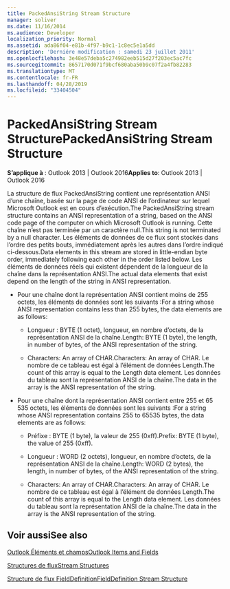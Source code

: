```yaml
---
title: PackedAnsiString Stream Structure
manager: soliver
ms.date: 11/16/2014
ms.audience: Developer
localization_priority: Normal
ms.assetid: ada86f04-e81b-4f97-b9c1-1c8ec5e1a5dd
description: 'Derniére modification : samedi 23 juillet 2011'
ms.openlocfilehash: 3e48e57deba5c274982eeb515d27f203ec5ac7fc
ms.sourcegitcommit: 8657170d071f9bcf680aba50b9c07f2a4fb82283
ms.translationtype: MT
ms.contentlocale: fr-FR
ms.lasthandoff: 04/28/2019
ms.locfileid: "33404504"
---
```

# <a name="packedansistring-stream-structure"></a><span data-ttu-id="49de9-103">PackedAnsiString Stream Structure</span><span class="sxs-lookup"><span data-stu-id="49de9-103">PackedAnsiString Stream Structure</span></span>

  
  
<span data-ttu-id="49de9-104">**S’applique à** : Outlook 2013 | Outlook 2016</span><span class="sxs-lookup"><span data-stu-id="49de9-104">**Applies to**: Outlook 2013 | Outlook 2016</span></span> 
  
<span data-ttu-id="49de9-105">La structure de flux PackedAnsiString contient une représentation ANSI d’une chaîne, basée sur la page de code ANSI de l’ordinateur sur lequel Microsoft Outlook est en cours d’exécution.</span><span class="sxs-lookup"><span data-stu-id="49de9-105">The PackedAnsiString stream structure contains an ANSI representation of a string, based on the ANSI code page of the computer on which Microsoft Outlook is running.</span></span> <span data-ttu-id="49de9-106">Cette chaîne n’est pas terminée par un caractère null.</span><span class="sxs-lookup"><span data-stu-id="49de9-106">This string is not terminated by a null character.</span></span> <span data-ttu-id="49de9-107">Les éléments de données de ce flux sont stockés dans l’ordre des petits bouts, immédiatement après les autres dans l’ordre indiqué ci-dessous.</span><span class="sxs-lookup"><span data-stu-id="49de9-107">Data elements in this stream are stored in little-endian byte order, immediately following each other in the order listed below.</span></span> <span data-ttu-id="49de9-108">Les éléments de données réels qui existent dépendent de la longueur de la chaîne dans la représentation ANSI.</span><span class="sxs-lookup"><span data-stu-id="49de9-108">The actual data elements that exist depend on the length of the string in ANSI representation.</span></span>
  
- <span data-ttu-id="49de9-109">Pour une chaîne dont la représentation ANSI contient moins de 255 octets, les éléments de données sont les suivants :</span><span class="sxs-lookup"><span data-stu-id="49de9-109">For a string whose ANSI representation contains less than 255 bytes, the data elements are as follows:</span></span>
    
  - <span data-ttu-id="49de9-110">Longueur : BYTE (1 octet), longueur, en nombre d’octets, de la représentation ANSI de la chaîne.</span><span class="sxs-lookup"><span data-stu-id="49de9-110">Length: BYTE (1 byte), the length, in number of bytes, of the ANSI representation of the string.</span></span>
    
  - <span data-ttu-id="49de9-111">Characters: An array of CHAR.</span><span class="sxs-lookup"><span data-stu-id="49de9-111">Characters: An array of CHAR.</span></span> <span data-ttu-id="49de9-112">Le nombre de ce tableau est égal à l’élément de données Length.</span><span class="sxs-lookup"><span data-stu-id="49de9-112">The count of this array is equal to the Length data element.</span></span> <span data-ttu-id="49de9-113">Les données du tableau sont la représentation ANSI de la chaîne.</span><span class="sxs-lookup"><span data-stu-id="49de9-113">The data in the array is the ANSI representation of the string.</span></span>
    
- <span data-ttu-id="49de9-114">Pour une chaîne dont la représentation ANSI contient entre 255 et 65 535 octets, les éléments de données sont les suivants :</span><span class="sxs-lookup"><span data-stu-id="49de9-114">For a string whose ANSI representation contains 255 to 65535 bytes, the data elements are as follows:</span></span>
    
  - <span data-ttu-id="49de9-115">Préfixe : BYTE (1 byte), la valeur de 255 (0xff).</span><span class="sxs-lookup"><span data-stu-id="49de9-115">Prefix: BYTE (1 byte), the value of 255 (0xff).</span></span>
    
  - <span data-ttu-id="49de9-116">Longueur : WORD (2 octets), longueur, en nombre d’octets, de la représentation ANSI de la chaîne.</span><span class="sxs-lookup"><span data-stu-id="49de9-116">Length: WORD (2 bytes), the length, in number of bytes, of the ANSI representation of the string.</span></span>
    
  - <span data-ttu-id="49de9-117">Characters: An array of CHAR.</span><span class="sxs-lookup"><span data-stu-id="49de9-117">Characters: An array of CHAR.</span></span> <span data-ttu-id="49de9-118">Le nombre de ce tableau est égal à l’élément de données Length.</span><span class="sxs-lookup"><span data-stu-id="49de9-118">The count of this array is equal to the Length data element.</span></span> <span data-ttu-id="49de9-119">Les données du tableau sont la représentation ANSI de la chaîne.</span><span class="sxs-lookup"><span data-stu-id="49de9-119">The data in the array is the ANSI representation of the string.</span></span>
    
## <a name="see-also"></a><span data-ttu-id="49de9-120">Voir aussi</span><span class="sxs-lookup"><span data-stu-id="49de9-120">See also</span></span>



[<span data-ttu-id="49de9-121">Outlook Éléments et champs</span><span class="sxs-lookup"><span data-stu-id="49de9-121">Outlook Items and Fields</span></span>](outlook-items-and-fields.md)
  
[<span data-ttu-id="49de9-122">Structures de flux</span><span class="sxs-lookup"><span data-stu-id="49de9-122">Stream Structures</span></span>](stream-structures.md)
  
[<span data-ttu-id="49de9-123">Structure de flux FieldDefinition</span><span class="sxs-lookup"><span data-stu-id="49de9-123">FieldDefinition Stream Structure</span></span>](fielddefinition-stream-structure.md)

